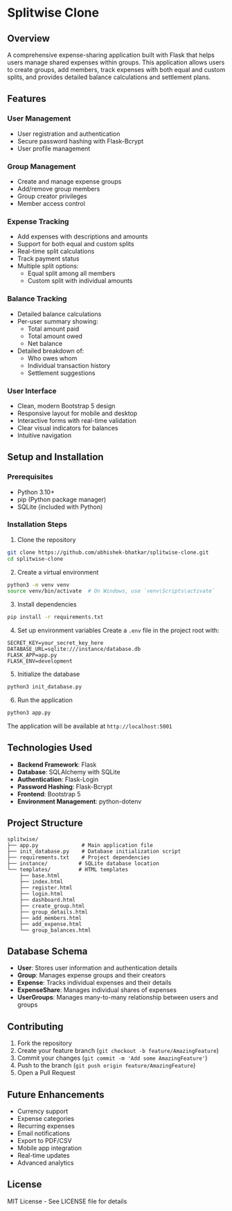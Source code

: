 # Splitwise Clone

## Overview
A comprehensive expense-sharing application built with Flask that helps users manage shared expenses within groups. This application allows users to create groups, add members, track expenses with both equal and custom splits, and provides detailed balance calculations and settlement plans.

## Features

### User Management
- User registration and authentication
- Secure password hashing with Flask-Bcrypt
- User profile management

### Group Management
- Create and manage expense groups
- Add/remove group members
- Group creator privileges
- Member access control

### Expense Tracking
- Add expenses with descriptions and amounts
- Support for both equal and custom splits
- Real-time split calculations
- Track payment status
- Multiple split options:
  - Equal split among all members
  - Custom split with individual amounts

### Balance Tracking
- Detailed balance calculations
- Per-user summary showing:
  - Total amount paid
  - Total amount owed
  - Net balance
- Detailed breakdown of:
  - Who owes whom
  - Individual transaction history
  - Settlement suggestions

### User Interface
- Clean, modern Bootstrap 5 design
- Responsive layout for mobile and desktop
- Interactive forms with real-time validation
- Clear visual indicators for balances
- Intuitive navigation

## Setup and Installation

### Prerequisites
- Python 3.10+
- pip (Python package manager)
- SQLite (included with Python)

### Installation Steps
1. Clone the repository
```bash
git clone https://github.com/abhishek-bhatkar/splitwise-clone.git
cd splitwise-clone
```

2. Create a virtual environment
```bash
python3 -m venv venv
source venv/bin/activate  # On Windows, use `venv\Scripts\activate`
```

3. Install dependencies
```bash
pip install -r requirements.txt
```

4. Set up environment variables
Create a `.env` file in the project root with:
```
SECRET_KEY=your_secret_key_here
DATABASE_URL=sqlite:///instance/database.db
FLASK_APP=app.py
FLASK_ENV=development
```

5. Initialize the database
```bash
python3 init_database.py
```

6. Run the application
```bash
python3 app.py
```

The application will be available at `http://localhost:5001`

## Technologies Used
- **Backend Framework**: Flask
- **Database**: SQLAlchemy with SQLite
- **Authentication**: Flask-Login
- **Password Hashing**: Flask-Bcrypt
- **Frontend**: Bootstrap 5
- **Environment Management**: python-dotenv

## Project Structure
```
splitwise/
├── app.py              # Main application file
├── init_database.py    # Database initialization script
├── requirements.txt    # Project dependencies
├── instance/          # SQLite database location
└── templates/         # HTML templates
    ├── base.html
    ├── index.html
    ├── register.html
    ├── login.html
    ├── dashboard.html
    ├── create_group.html
    ├── group_details.html
    ├── add_members.html
    ├── add_expense.html
    └── group_balances.html
```

## Database Schema
- **User**: Stores user information and authentication details
- **Group**: Manages expense groups and their creators
- **Expense**: Tracks individual expenses and their details
- **ExpenseShare**: Manages individual shares of expenses
- **UserGroups**: Manages many-to-many relationship between users and groups

## Contributing
1. Fork the repository
2. Create your feature branch (`git checkout -b feature/AmazingFeature`)
3. Commit your changes (`git commit -m 'Add some AmazingFeature'`)
4. Push to the branch (`git push origin feature/AmazingFeature`)
5. Open a Pull Request

## Future Enhancements
- Currency support
- Expense categories
- Recurring expenses
- Email notifications
- Export to PDF/CSV
- Mobile app integration
- Real-time updates
- Advanced analytics

## License
MIT License - See LICENSE file for details
